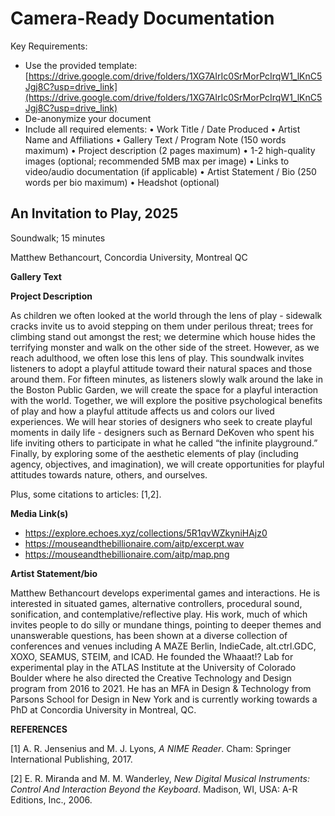 # Camera-Ready Documentation

Key Requirements:
- Use the provided template: [https://drive.google.com/drive/folders/1XG7AIrIc0SrMorPcIrqW1_lKnC5Jgj8C?usp=drive_link](https://drive.google.com/drive/folders/1XG7AIrIc0SrMorPcIrqW1_lKnC5Jgj8C?usp=drive_link)
- De-anonymize your document
- Include all required elements:
  • Work Title / Date Produced
  • Artist Name and Affiliations
  • Gallery Text / Program Note (150 words maximum)
  • Project description (2 pages maximum)
  • 1-2 high-quality images (optional; recommended 5MB max per image)
  • Links to video/audio documentation (if applicable)
  • Artist Statement / Bio (250 words per bio maximum)
  • Headshot (optional)

## An Invitation to Play, 2025

Soundwalk; 15 minutes

Matthew Bethancourt, Concordia University, Montreal QC

**Gallery Text**

**Project Description**

As children we often looked at the world through the lens of play - sidewalk cracks invite us to avoid stepping on them under perilous threat; trees for climbing stand out amongst the rest; we determine which house hides the terrifying monster and walk on the other side of the street. However, as we reach adulthood, we often lose this lens of play. This soundwalk invites listeners to adopt a playful attitude toward their natural spaces and those around them. For fifteen minutes, as listeners slowly walk around the lake in the Boston Public Garden, we will create the space for a playful interaction with the world. Together, we will explore the positive psychological benefits of play and how a playful attitude affects us and colors our lived experiences. We will hear stories of designers who seek to create playful moments in daily life - designers such as Bernard DeKoven who spent his life inviting others to participate in what he called “the infinite playground.” Finally, by exploring some of the aesthetic elements of play (including agency, objectives, and imagination), we will create opportunities for playful attitudes towards nature, others, and ourselves.

Plus, some citations to articles: [1,2].

**Media Link(s)**

- https://explore.echoes.xyz/collections/5R1qvWZkyniHAjz0
- https://mouseandthebillionaire.com/aitp/excerpt.wav
- https://mouseandthebillionaire.com/aitp/map.png

**Artist Statement/bio**

Matthew Bethancourt develops experimental games and interactions. He is interested in situated games, alternative controllers, procedural sound, sonification, and contemplative/reflective play. His work, much of which invites people to do silly or mundane things, pointing to deeper themes and unanswerable questions, has been shown at a diverse collection of conferences and venues including A MAZE Berlin, IndieCade, alt.ctrl.GDC, XOXO, SEAMUS, STEIM, and ICAD. He founded the Whaaat!? Lab for experimental play in the ATLAS Institute at the University of Colorado Boulder where he also directed the Creative Technology and Design program from 2016 to 2021. He has an MFA in Design & Technology from Parsons School for Design in New York and is currently working towards a PhD at Concordia University in Montreal, QC.

**REFERENCES**

[1] A. R. Jensenius and M. J. Lyons, _A NIME Reader_. Cham: Springer International Publishing, 2017.

[2] E. R. Miranda and M. M. Wanderley, _New Digital Musical Instruments: Control And Interaction Beyond the Keyboard_. Madison, WI, USA: A-R Editions, Inc., 2006.